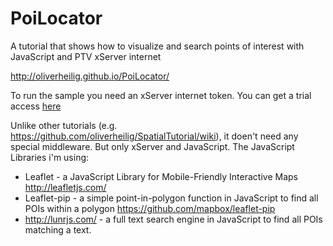 PoiLocator
==========

A tutorial that shows how to visualize and search points of interest with JavaScript and PTV xServer internet

http://oliverheilig.github.io/PoiLocator/

To run the sample you need an xServer internet token. 
You can get a trial access [here](http://xserver.ptvgroup.com/en-uk/products/ptv-xserver-internet/test/)

Unlike other tutorials (e.g. https://github.com/oliverheilig/SpatialTutorial/wiki), it doen't need any special middleware. But only xServer and JavaScript. The JavaScript Libraries i'm using:

* Leaflet - a JavaScript Library for Mobile-Friendly Interactive Maps http://leafletjs.com/
* Leaflet-pip - a simple point-in-polygon function in JavaScript to find all POIs within a polygon https://github.com/mapbox/leaflet-pip
* http://lunrjs.com/ - a full text search engine in JavaScript to find all POIs matching a text.
